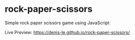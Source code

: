 # rock-paper-scissors
Simple rock paper scissors game using JavaScript

Live Preview: https://denis-le.github.io/rock-paper-scissors/
